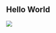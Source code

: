 ## Hello World
<img src = "https://images.squarespace-cdn.com/content/v1/610179e7006e8156a3c79a9f/593f629a-b02c-41a3-bbc8-a69ee2e8f37f/hello+world+%280.42KB%29_2.gif?format=2500w">

<!---
dish04/dish04 is a ✨ special ✨ repository because its `README.md` (this file) appears on your GitHub profile.
You can click the Preview link to take a look at your changes.
--->
